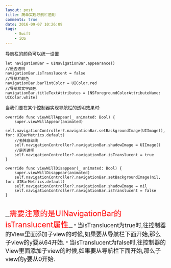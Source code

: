 ```yaml
---
layout: post
title: 简单实现导航栏透明
comments: true
date: 2016-09-07 10:26:09
tags:
    - Swift
    - iOS
---
```


导航栏的颜色可以统一设置

    let navigationBar = UINavigationBar.appearance()
    //是否透明
    navigationBar.isTranslucent = false
    //导航栏颜色
    navigationBar.barTintColor = UIColor.red
    //导航栏文字颜色
    navigationBar.titleTextAttributes = [NSForegroundColorAttributeName: UIColor.white]

当我们要在某个控制器实现导航栏的透明效果时:

    override func viewWillAppear(_ animated: Bool) {
        super.viewWillAppear(animated)
        self.navigationController?.navigationBar.setBackgroundImage(UIImage(), for: UIBarMetrics.default)
        //去掉底部线
        self.navigationController?.navigationBar.shadowImage = UIImage()
        //是否透明
        self.navigationController?.navigationBar.isTranslucent = true
    }

    override func viewWillDisappear(_ animated: Bool) {
        super.viewWillDisappear(animated)
        self.navigationController?.navigationBar.setBackgroundImage(nil, for: UIBarMetrics.default)
        self.navigationController?.navigationBar.shadowImage = nil
        self.navigationController?.navigationBar.isTranslucent = false
    }

</br>
__<font color=red size=5>需要注意的是UINavigationBar的isTranslucent属性</font>__
* <font size=4>当isTranslucent为true时,往控制器的View里面添加子view的时候,如果要从导航栏下面开始,那么子view的y要从64开始.</font>
* <font size=4>当isTranslucent为false时,往控制器的View里面添加子view的时候,如果要从导航栏下面开始,那么子view的y要从0开始.</font>
